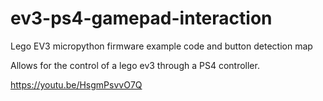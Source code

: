 # ev3-ps4-gamepad-interaction
Lego EV3 micropython firmware example code and button detection map

Allows for the control of a lego ev3 through a PS4 controller.

<a>https://youtu.be/HsgmPsvvO7Q</a>
